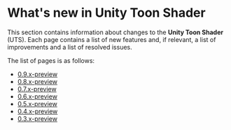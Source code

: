 # What's new in Unity Toon Shader

This section contains information about changes to the **Unity Toon Shader** (UTS). Each page contains a list of new features and, if relevant, a list of improvements and a list of resolved issues.

The list of pages is as follows:
* [0.9.x-preview ](whats-new-0.9.x.md)
* [0.8.x-preview ](whats-new-0.8.x.md)
* [0.7.x-preview ](whats-new-0.7.x.md)
* [0.6.x-preview ](whats-new-0.6.x.md)
* [0.5.x-preview ](whats-new-0.5.x.md)
* [0.4.x-preview ](whats-new-0.4.x.md)
* [0.3.x-preview ](whats-new-0.3.x.md)
